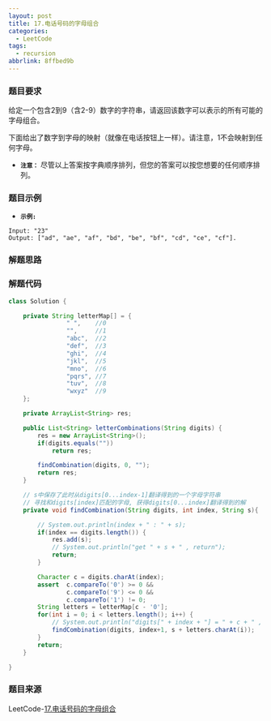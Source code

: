 ```yaml
---
layout: post
title: 17.电话号码的字母组合
categories:
  - LeetCode
tags:
  - recursion
abbrlink: 8ffbed9b
---
```


### 题目要求
给定一个包含2到9（含2-9）数字的字符串，请返回该数字可以表示的所有可能的字母组合。

下面给出了数字到字母的映射（就像在电话按钮上一样）。请注意，1不会映射到任何字母。

<!-- more -->

- **`注意：`**
尽管以上答案按字典顺序排列，但您的答案可以按您想要的任何顺序排列。

### 题目示例
- **`示例:`**
```
Input: "23"
Output: ["ad", "ae", "af", "bd", "be", "bf", "cd", "ce", "cf"].
```


### 解题思路



### 解题代码
```java
class Solution {

    private String letterMap[] = {
                " ",    //0
                "",     //1
                "abc",  //2
                "def",  //3
                "ghi",  //4
                "jkl",  //5
                "mno",  //6
                "pqrs", //7
                "tuv",  //8
                "wxyz"  //9
    };

    private ArrayList<String> res;

    public List<String> letterCombinations(String digits) {
        res = new ArrayList<String>();
        if(digits.equals(""))
            return res;

        findCombination(digits, 0, "");
        return res;
    }

    // s中保存了此时从digits[0...index-1]翻译得到的一个字母字符串
    // 寻找和digits[index]匹配的字母, 获得digits[0...index]翻译得到的解
    private void findCombination(String digits, int index, String s){

        // System.out.println(index + " : " + s);
        if(index == digits.length()) {
            res.add(s);
            // System.out.println("get " + s + " , return");
            return;
        }

        Character c = digits.charAt(index);
        assert  c.compareTo('0') >= 0 &&
                c.compareTo('9') <= 0 &&
                c.compareTo('1') != 0;
        String letters = letterMap[c - '0'];
        for(int i = 0; i < letters.length(); i++) {
            // System.out.println("digits[" + index + "] = " + c + " , use " + letters.charAt(i));
            findCombination(digits, index+1, s + letters.charAt(i));
        }
        return;
    }

}
```



### 题目来源
LeetCode-[17.电话号码的字母组合](https://leetcode-cn.com/problems/letter-combinations-of-a-phone-number/)
